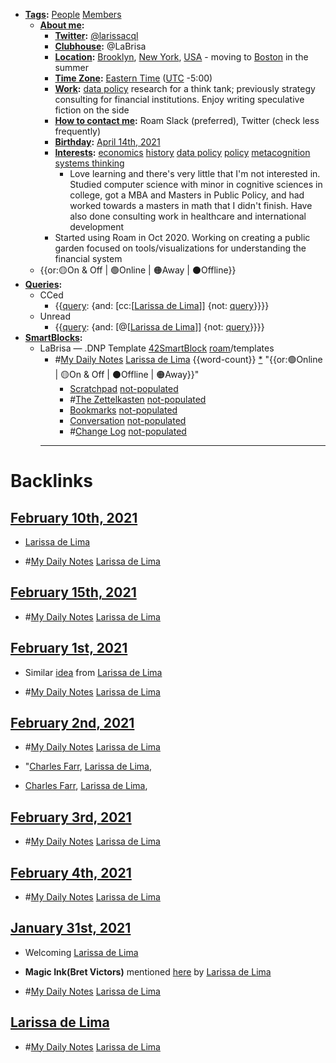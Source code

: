 - **[Tags](<Tags.md>):** [People](<People.md>) [Members](<Members.md>)
    - **[About me](<About me.md>):**
        - **[Twitter](<Twitter.md>):** [@larissacql](https://twitter.com/larissacql)
        - **[Clubhouse](<Clubhouse.md>):** @LaBrisa
        - **[Location](<Location.md>):** [Brooklyn](<Brooklyn.md>), [New York](<New York.md>), [USA](<USA.md>) - moving to [Boston](<Boston.md>) in the summer
        - **[Time Zone](<Time Zone.md>):** [Eastern Time](<Eastern Time.md>) ([UTC](<UTC.md>) -5:00)
        - **[Work](<Work.md>):** [data policy](<data policy.md>) research for a think tank; previously strategy consulting for financial institutions.  Enjoy writing speculative fiction on the side
        - **[How to contact me](<How to contact me.md>):** Roam Slack (preferred), Twitter (check less frequently)
        - **[Birthday](<Birthday.md>):** [April 14th, 2021](<April 14th, 2021.md>)
        - **[Interests](<Interests.md>):** [economics](<economics.md>) [history](<history.md>) [data policy](<data policy.md>) [policy](<policy.md>) [metacognition](<metacognition.md>) [systems thinking](<systems thinking.md>)
            - Love learning and there's very little that I'm not interested in.  Studied computer science with minor in cognitive sciences in college, got a MBA and Masters in Public Policy, and had worked towards a masters in math that I didn't finish.  Have also done consulting work in healthcare and international development
        - Started using Roam in Oct 2020.  Working on creating a public garden focused on tools/visualizations for understanding the financial system
    - {{or:🟡On & Off | 🟢Online | 🟠Away | ⚫️Offline}}
- **[Queries](<Queries.md>):**
    - CCed
        - {{[query](<query.md>): {and: [cc:[[Larissa de Lima](<cc:[[Larissa de Lima.md>)]] {not: [query](<query.md>)}}}}
    - Unread
        - {{[query](<query.md>): {and: [@[[Larissa de Lima](<@[[Larissa de Lima.md>)]] {not: [query](<query.md>)}}}}
- **[SmartBlocks](<SmartBlocks.md>):**
    - LaBrisa — .DNP Template [42SmartBlock](<42SmartBlock.md>) [roam](<roam.md>)/templates
        - #[My Daily Notes](<My Daily Notes.md>) [Larissa de Lima](<Larissa de Lima.md>) {{word-count}} [*]([ldl](<ldl.md>)) "{{or:🟢Online | 🟡On & Off | ⚫️Offline | 🟠Away}}"
            - [Scratchpad](<Scratchpad.md>) [not-populated](<not-populated.md>)
            - #[The Zettelkasten](<The Zettelkasten.md>) [not-populated](<not-populated.md>)
            - [Bookmarks](<Bookmarks.md>) [not-populated](<not-populated.md>)
            - [Conversation](<Conversation.md>) [not-populated](<not-populated.md>)
            - #[Change Log](<Change Log.md>) [not-populated](<not-populated.md>)
        - ---

# Backlinks
## [February 10th, 2021](<February 10th, 2021.md>)
- [Larissa de Lima](<Larissa de Lima.md>)

- #[My Daily Notes](<My Daily Notes.md>) [Larissa de Lima](<Larissa de Lima.md>)

## [February 15th, 2021](<February 15th, 2021.md>)
- #[My Daily Notes](<My Daily Notes.md>) [Larissa de Lima](<Larissa de Lima.md>)

## [February 1st, 2021](<February 1st, 2021.md>)
- Similar [idea](((7UZ275DjI))) from [Larissa de Lima](<Larissa de Lima.md>)

- #[My Daily Notes](<My Daily Notes.md>) [Larissa de Lima](<Larissa de Lima.md>)

## [February 2nd, 2021](<February 2nd, 2021.md>)
- #[My Daily Notes](<My Daily Notes.md>) [Larissa de Lima](<Larissa de Lima.md>)

- "[Charles Farr](<Charles Farr.md>), [Larissa de Lima](<Larissa de Lima.md>),

- [Charles Farr](<Charles Farr.md>), [Larissa de Lima](<Larissa de Lima.md>),

## [February 3rd, 2021](<February 3rd, 2021.md>)
- #[My Daily Notes](<My Daily Notes.md>) [Larissa de Lima](<Larissa de Lima.md>)

## [February 4th, 2021](<February 4th, 2021.md>)
- #[My Daily Notes](<My Daily Notes.md>) [Larissa de Lima](<Larissa de Lima.md>)

## [January 31st, 2021](<January 31st, 2021.md>)
- Welcoming [Larissa de Lima](<Larissa de Lima.md>)

- __Magic Ink(Bret Victors)__ mentioned [here](((PHA4b1MZj))) by [Larissa de Lima](<Larissa de Lima.md>)

- #[My Daily Notes](<My Daily Notes.md>) [Larissa de Lima](<Larissa de Lima.md>)

## [Larissa de Lima](<Larissa de Lima.md>)
- #[My Daily Notes](<My Daily Notes.md>) [Larissa de Lima](<Larissa de Lima.md>)

